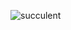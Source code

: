 <!-- ![hippo](https://media3.giphy.com/media/aUovxH8Vf9qDu/giphy.gif) -->

![succulent](https://media.giphy.com/media/l41lMTlCUccbXYqxG/giphy.gif)
